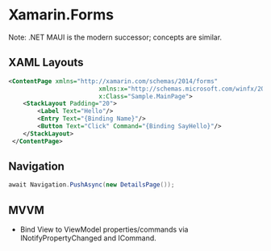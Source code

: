 # Xamarin.Forms

Note: .NET MAUI is the modern successor; concepts are similar.

## XAML Layouts
```xml
<ContentPage xmlns="http://xamarin.com/schemas/2014/forms"
						 xmlns:x="http://schemas.microsoft.com/winfx/2009/xaml"
						 x:Class="Sample.MainPage">
	<StackLayout Padding="20">
		<Label Text="Hello"/>
		<Entry Text="{Binding Name}"/>
		<Button Text="Click" Command="{Binding SayHello}"/>
	</StackLayout>
 </ContentPage>
```

## Navigation
```csharp
await Navigation.PushAsync(new DetailsPage());
```

## MVVM
- Bind View to ViewModel properties/commands via INotifyPropertyChanged and ICommand.
